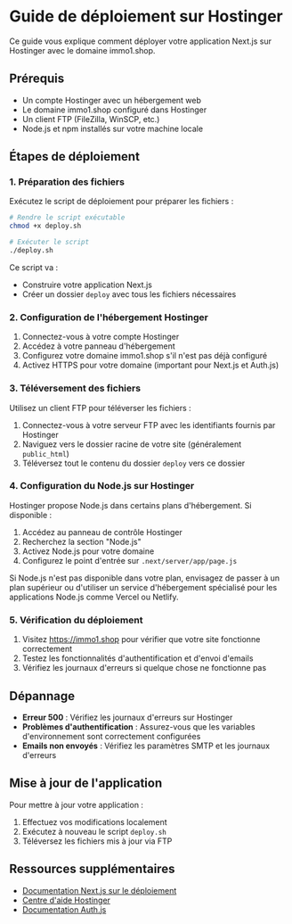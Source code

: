 # Guide de déploiement sur Hostinger

Ce guide vous explique comment déployer votre application Next.js sur Hostinger avec le domaine immo1.shop.

## Prérequis

- Un compte Hostinger avec un hébergement web
- Le domaine immo1.shop configuré dans Hostinger
- Un client FTP (FileZilla, WinSCP, etc.)
- Node.js et npm installés sur votre machine locale

## Étapes de déploiement

### 1. Préparation des fichiers

Exécutez le script de déploiement pour préparer les fichiers :

```bash
# Rendre le script exécutable
chmod +x deploy.sh

# Exécuter le script
./deploy.sh
```

Ce script va :

- Construire votre application Next.js
- Créer un dossier `deploy` avec tous les fichiers nécessaires

### 2. Configuration de l'hébergement Hostinger

1. Connectez-vous à votre compte Hostinger
2. Accédez à votre panneau d'hébergement
3. Configurez votre domaine immo1.shop s'il n'est pas déjà configuré
4. Activez HTTPS pour votre domaine (important pour Next.js et Auth.js)

### 3. Téléversement des fichiers

Utilisez un client FTP pour téléverser les fichiers :

1. Connectez-vous à votre serveur FTP avec les identifiants fournis par Hostinger
2. Naviguez vers le dossier racine de votre site (généralement `public_html`)
3. Téléversez tout le contenu du dossier `deploy` vers ce dossier

### 4. Configuration du Node.js sur Hostinger

Hostinger propose Node.js dans certains plans d'hébergement. Si disponible :

1. Accédez au panneau de contrôle Hostinger
2. Recherchez la section "Node.js"
3. Activez Node.js pour votre domaine
4. Configurez le point d'entrée sur `.next/server/app/page.js`

Si Node.js n'est pas disponible dans votre plan, envisagez de passer à un plan supérieur ou d'utiliser un service d'hébergement spécialisé pour les applications Node.js comme Vercel ou Netlify.

### 5. Vérification du déploiement

1. Visitez https://immo1.shop pour vérifier que votre site fonctionne correctement
2. Testez les fonctionnalités d'authentification et d'envoi d'emails
3. Vérifiez les journaux d'erreurs si quelque chose ne fonctionne pas

## Dépannage

- **Erreur 500** : Vérifiez les journaux d'erreurs sur Hostinger
- **Problèmes d'authentification** : Assurez-vous que les variables d'environnement sont correctement configurées
- **Emails non envoyés** : Vérifiez les paramètres SMTP et les journaux d'erreurs

## Mise à jour de l'application

Pour mettre à jour votre application :

1. Effectuez vos modifications localement
2. Exécutez à nouveau le script `deploy.sh`
3. Téléversez les fichiers mis à jour via FTP

## Ressources supplémentaires

- [Documentation Next.js sur le déploiement](https://nextjs.org/docs/deployment)
- [Centre d'aide Hostinger](https://www.hostinger.fr/tutoriels)
- [Documentation Auth.js](https://authjs.dev/getting-started/deployment)
